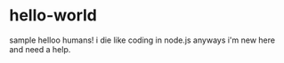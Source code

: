 # hello-world
sample
helloo humans!
i die like coding in node.js anyways i'm new here and need a help.
